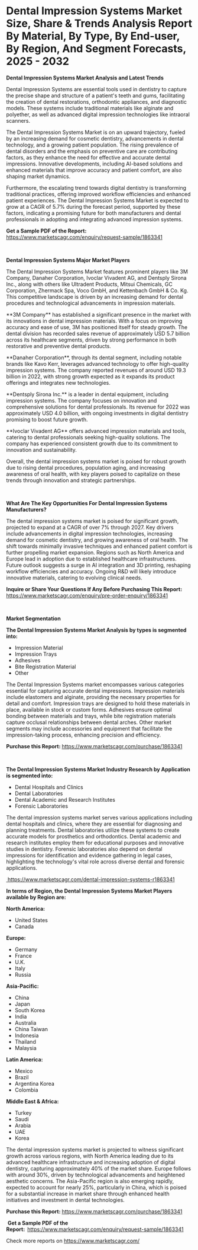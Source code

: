 <p><h1>Dental Impression Systems Market Size, Share & Trends Analysis Report By Material, By Type, By End-user, By Region, And Segment Forecasts, 2025 - 2032</h1></p><p><strong>Dental Impression Systems Market Analysis and Latest Trends</strong></p>
<p><p>Dental Impression Systems are essential tools used in dentistry to capture the precise shape and structure of a patient's teeth and gums, facilitating the creation of dental restorations, orthodontic appliances, and diagnostic models. These systems include traditional materials like alginate and polyether, as well as advanced digital impression technologies like intraoral scanners.</p><p>The Dental Impression Systems Market is on an upward trajectory, fueled by an increasing demand for cosmetic dentistry, advancements in dental technology, and a growing patient population. The rising prevalence of dental disorders and the emphasis on preventive care are contributing factors, as they enhance the need for effective and accurate dental impressions. Innovative developments, including AI-based solutions and enhanced materials that improve accuracy and patient comfort, are also shaping market dynamics.</p><p>Furthermore, the escalating trend towards digital dentistry is transforming traditional practices, offering improved workflow efficiencies and enhanced patient experiences. The Dental Impression Systems Market is expected to grow at a CAGR of 5.7% during the forecast period, supported by these factors, indicating a promising future for both manufacturers and dental professionals in adopting and integrating advanced impression systems.</p></p>
<p><strong>Get a Sample PDF of the Report:&nbsp;</strong> <a href="https://www.marketscagr.com/enquiry/request-sample/1863341?utm_campaign=1126&utm_medium=2&utm_source=Github&utm_content=ia&utm_term=04032025&utm_id=dental-impression-systems">https://www.marketscagr.com/enquiry/request-sample/1863341</a></p>
<p>&nbsp;</p>
<p><strong>Dental Impression Systems Major Market Players</strong></p>
<p><p>The Dental Impression Systems Market features prominent players like 3M Company, Danaher Corporation, Ivoclar Vivadent AG, and Dentsply Sirona Inc., along with others like Ultradent Products, Mitsui Chemicals, GC Corporation, Zhermack Spa, Voco GmbH, and Kettenbach GmbH & Co. Kg. This competitive landscape is driven by an increasing demand for dental procedures and technological advancements in impression materials.</p><p>**3M Company** has established a significant presence in the market with its innovations in dental impression materials. With a focus on improving accuracy and ease of use, 3M has positioned itself for steady growth. The dental division has recorded sales revenue of approximately USD 5.7 billion across its healthcare segments, driven by strong performance in both restorative and preventive dental products.</p><p>**Danaher Corporation**, through its dental segment, including notable brands like Kavo Kerr, leverages advanced technology to offer high-quality impression systems. The company reported revenues of around USD 19.3 billion in 2022, with strong growth expected as it expands its product offerings and integrates new technologies.</p><p>**Dentsply Sirona Inc.** is a leader in dental equipment, including impression systems. The company focuses on innovation and comprehensive solutions for dental professionals. Its revenue for 2022 was approximately USD 4.0 billion, with ongoing investments in digital dentistry promising to boost future growth.</p><p>**Ivoclar Vivadent AG** offers advanced impression materials and tools, catering to dental professionals seeking high-quality solutions. The company has experienced consistent growth due to its commitment to innovation and sustainability.</p><p>Overall, the dental impression systems market is poised for robust growth due to rising dental procedures, population aging, and increasing awareness of oral health, with key players poised to capitalize on these trends through innovation and strategic partnerships.</p></p>
<p>&nbsp;</p>
<p><strong>What Are The Key Opportunities For Dental Impression Systems Manufacturers?</strong></p>
<p><p>The dental impression systems market is poised for significant growth, projected to expand at a CAGR of over 7% through 2027. Key drivers include advancements in digital impression technologies, increasing demand for cosmetic dentistry, and growing awareness of oral health. The shift towards minimally invasive techniques and enhanced patient comfort is further propelling market expansion. Regions such as North America and Europe lead in adoption due to established healthcare infrastructures. Future outlook suggests a surge in AI integration and 3D printing, reshaping workflow efficiencies and accuracy. Ongoing R&D will likely introduce innovative materials, catering to evolving clinical needs.</p></p>
<p><strong>Inquire or Share Your Questions If Any Before Purchasing This Report:</strong> <a href="https://www.marketscagr.com/enquiry/pre-order-enquiry/1863341?utm_campaign=1126&utm_medium=2&utm_source=Github&utm_content=ia&utm_term=04032025&utm_id=dental-impression-systems">https://www.marketscagr.com/enquiry/pre-order-enquiry/1863341</a></p>
<p>&nbsp;</p>
<p><strong>Market Segmentation</strong></p>
<p><strong>The Dental Impression Systems Market Analysis by types is segmented into:</strong></p>
<p><ul><li>Impression Material</li><li>Impression Trays</li><li>Adhesives</li><li>Bite Registration Material</li><li>Other</li></ul></p>
<p><p>The Dental Impression Systems market encompasses various categories essential for capturing accurate dental impressions. Impression materials include elastomers and alginate, providing the necessary properties for detail and comfort. Impression trays are designed to hold these materials in place, available in stock or custom forms. Adhesives ensure optimal bonding between materials and trays, while bite registration materials capture occlusal relationships between dental arches. Other market segments may include accessories and equipment that facilitate the impression-taking process, enhancing precision and efficiency.</p></p>
<p><strong>Purchase this Report:&nbsp;</strong><a href="https://www.marketscagr.com/purchase/1863341?utm_campaign=1126&utm_medium=2&utm_source=Github&utm_content=ia&utm_term=04032025&utm_id=dental-impression-systems">https://www.marketscagr.com/purchase/1863341</a></p>
<p>&nbsp;</p>
<p><strong>The Dental Impression Systems Market Industry Research by Application is segmented into:</strong></p>
<p><ul><li>Dental Hospitals and Clinics</li><li>Dental Laboratories</li><li>Dental Academic and Research Institutes</li><li>Forensic Laboratories</li></ul></p>
<p><p>The dental impression systems market serves various applications including dental hospitals and clinics, where they are essential for diagnosing and planning treatments. Dental laboratories utilize these systems to create accurate models for prosthetics and orthodontics. Dental academic and research institutes employ them for educational purposes and innovative studies in dentistry. Forensic laboratories also depend on dental impressions for identification and evidence gathering in legal cases, highlighting the technology's vital role across diverse dental and forensic applications.</p></p>
<p><a href="https://www.marketscagr.com/dental-impression-systems-r1863341?utm_campaign=1126&utm_medium=2&utm_source=Github&utm_content=ia&utm_term=04032025&utm_id=dental-impression-systems">&nbsp;https://www.marketscagr.com/dental-impression-systems-r1863341</a></p>
<p><strong>In terms of Region, the Dental Impression Systems Market Players available by Region are:</strong></p>
<p>
    <p> <strong> North America: </strong>
        <ul>
            <li>United States</li>
            <li>Canada</li>
        </ul>
        </p> 
    <p> <strong> Europe: </strong>
        <ul>
            <li>Germany</li>
            <li>France</li>
            <li>U.K.</li>
            <li>Italy</li>
            <li>Russia</li>
        </ul>
        </p> 
    <p> <strong> Asia-Pacific: </strong>
        <ul>
            <li>China</li>
            <li>Japan</li>
            <li>South Korea</li>
            <li>India</li>
            <li>Australia</li>
            <li>China Taiwan</li>
            <li>Indonesia</li>
            <li>Thailand</li>
            <li>Malaysia</li>
        </ul>
        </p> 
    <p> <strong> Latin America: </strong>
        <ul>
            <li>Mexico</li>
            <li>Brazil</li>
            <li>Argentina Korea</li>
            <li>Colombia</li>
        </ul>
        </p> 
    <p> <strong> Middle East & Africa: </strong>
        <ul>
            <li>Turkey</li>
            <li>Saudi</li>
            <li>Arabia</li>
            <li>UAE</li>
            <li>Korea</li>
        </ul>
    </p>
    </p>
<p><p>The dental impression systems market is projected to witness significant growth across various regions, with North America leading due to its advanced healthcare infrastructure and increasing adoption of digital dentistry, capturing approximately 40% of the market share. Europe follows with around 30%, driven by technological advancements and heightened aesthetic concerns. The Asia-Pacific region is also emerging rapidly, expected to account for nearly 25%, particularly in China, which is poised for a substantial increase in market share through enhanced health initiatives and investment in dental technologies.</p></p>
<p><strong>Purchase this Report: </strong><a href="https://www.marketscagr.com/purchase/1863341?utm_campaign=1126&utm_medium=2&utm_source=Github&utm_content=ia&utm_term=04032025&utm_id=dental-impression-systems">https://www.marketscagr.com/purchase/1863341</a></p>
<p>&nbsp;<strong>Get a Sample PDF of the Report:&nbsp;&nbsp;</strong><a href="https://www.marketscagr.com/enquiry/request-sample/1863341?utm_campaign=1126&utm_medium=2&utm_source=Github&utm_content=ia&utm_term=04032025&utm_id=dental-impression-systems">https://www.marketscagr.com/enquiry/request-sample/1863341</a></p>
<p><strong></strong></p>
<p>Check more reports on <a href="https://www.marketscagr.com/?utm_campaign=1126&utm_medium=2&utm_source=Github&utm_content=ia&utm_term=04032025&utm_id=dental-impression-systems">https://www.marketscagr.com/</a></p>